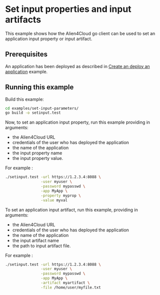 # Set input properties and input artifacts

This example shows how the Alien4Cloud go client can be used to set an application
input property or input artifact.

## Prerequisites

An application has been deployed as described in [Create an deploy an application](../create-deploy-app/README.md) example.

## Running this example

Build this example:

```bash
cd examples/set-input-parameters/
go build -o setinput.test
```

Now, to set an application input property, run this example providing in arguments:

* the Alien4Cloud URL
* credentials of the user who has deployed the application
* the name of the application
* the input property name
* the input property value.

For example :

```bash
./setinput.test -url https://1.2.3.4:8088 \
                -user myuser \
                -password mypasswd \
                -app MyApp \
                -property myprop \
                -value myval
```

To set an application input artifact, run this example, providing in arguments:

* the Alien4Cloud URL
* credentials of the user who has deployed the application
* the name of the application
* the input artifact name
* the path to input artifact file.

For example :

```bash
./setinput.test -url https://1.2.3.4:8088 \
                -user myuser \
                -password mypasswd \
                -app MyApp \
                -artifact myartifact \
                -file /home/user/myfile.txt
```
